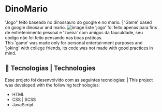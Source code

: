 # DinoMario
'Jogo" feito baseado no dinossauro do google e no mario. | 'Game' based on google dinosaur and mario.
![image](https://user-images.githubusercontent.com/82915233/188042822-76ace1ed-7d44-4aa8-8c6d-ca586fcc3a4d.png)
Este 'jogo' foi feito apenas para fins de entretenimento pessoal e 'zoeira' com amigos da fauculdade, seu código não foi feito pensando nas boas práticas. 
<br>This 'game' was made only for personal entertainment purposes and 'joking' with college friends, its code was not made with good practices in mind.

<h2>🧪 Tecnologias | Technologies</h2>
Esse projeto foi desenvolvido com as seguintes tecnologias: | This project was developed with the following technologies:

* HTML
* CSS | SCSS
* JavaScript
